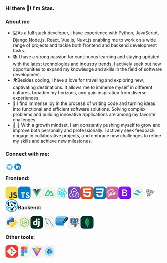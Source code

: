 ### Hi there 👋! I'm Stas.

### About me

- 💻As a full stack developer, I have experience with Python, JavaScript, Django,Node.js, React, Vue.js, Nuxt.js  enabling me to work on a wide range of projects and tackle both frontend and backend development tasks.
- 📚 I have a strong passion for continuous learning and staying updated with the latest technologies and industry trends. I actively seek out new opportunities to expand my knowledge and skills in the field of software development.
- 🌍Besides coding, I have a love for traveling and exploring new, captivating destinations. It allows me to immerse myself in different cultures, broaden my horizons, and gain inspiration from diverse experiences.
- 🤩  I find immense joy in the process of writing code and turning ideas into functional and efficient software solutions. Solving complex problems and building innovative applications are among my favorite challenges.
- 🤔 🤔 With a growth mindset, I am constantly pushing myself to grow and improve both personally and professionally. I actively seek feedback, engage in collaborative projects, and embrace new challenges to refine my skills and achieve new milestones.

### Connect with me:

[<img align="left" alt="Pepperhotmsk | Telegram" width="26px" src="icons/telegram.jpg">][telegram]
[<img align="left" alt="Pepperhotmsk | Linkedin" width="26px" src="icons/linkedin.png">][linkedin]

<br />

### Frontend:
<img align="left" alt="JavaScript" width="40" height="40" src="icons-svg/js.svg" />
<img align="left" alt="TS" width="40" height="40" src="icons-svg/ts.svg" />
<img align="left" alt="Vue.js" width="40" height="40" src="icons-svg/vue.svg" />
<img align="left" alt="Nuxt.js" width="40" height="40" src="icons-svg/nuxtjs.svg" />
<img align="left" alt="React" width="40" height="40" src="icons-svg/react.svg" />
<img align="left" alt="Redux" width="40" height="40" src="icons-svg/redux.svg" />
<img align="left" alt="HTML" width="40"  height="40" src="icons-svg/html.svg" />
<img align="left" alt="CSS" width="40" height="40" src="icons-svg/css.svg" />
<img align="left" alt="Sass" width="40" height="40" src="icons-svg/sass.svg" />
<img align="left" alt="Bootstrap" width="40" height="40" src="icons-svg/boodstrap.svg" />
<img align="left" alt="Tailwind" width="40" height="40" src="icons-svg/tailwind.svg" />
<img align="left" alt="Three.js" width="40" height="40" src="icons-svg/threejs.svg" />
<img align="left" alt="Quasar" width="40" height="40" src="icons-svg/quasar.svg" />
<br />
<br />

### Backend:
<img align="left" alt="Python" width="40" height="40" src="icons-svg/python.svg" />
<img align="left" alt="Node.js" width="40" height="40" src="icons-svg/nodejs.svg" />
<img align="left" alt="Django" width="40" height="40" src="icons-svg/django.svg" />
<img align="left" alt="MySQL" width="40" height="40" src="icons-svg/mysql.svg" />
<img align="left" alt="SQLite" width="40" height="30" src="icons-svg/sqllight.svg" />
<img align="left" alt="PostgreSQL" width="40" height="40" src="icons-svg/postgresql.svg" />
<img align="left" alt="MongoDB" width="40" height="40" src="icons-svg/mongodb.svg" />

<br />
<br  />

### Other tools:

<img align="left" alt="Git" width="40" height="40" src="icons-svg/git.svg" />
<img align="left" alt="Figma" width="40" height="40" src="icons-svg/figma.svg" />
<img align="left" alt="Vite" width="40" height="40" src="icons-svg/vite.svg" />
<img align="left" alt="Webpack" width="40" height="40" src="icons-svg/webpack.svg" />

[telegram]: https://t.me/pepperhotmsk
[linkedin]: https://www.linkedin.com/in/stanislav-ocunev-203106238/
